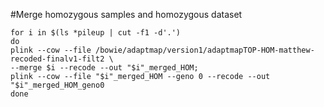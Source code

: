 












#Merge homozygous samples and homozygous dataset

```
for i in $(ls *pileup | cut -f1 -d'.')
do
plink --cow --file /bowie/adaptmap/version1/adaptmapTOP-HOM-matthew-recoded-finalv1-filt2 \
--merge $i --recode --out "$i"_merged_HOM;
plink --cow --file "$i"_merged_HOM --geno 0 --recode --out "$i"_merged_HOM_geno0
done
```
